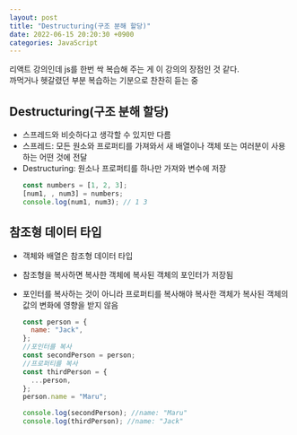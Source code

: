 ```yaml
---
layout: post
title: "Destructuring(구조 분해 할당)"
date: 2022-06-15 20:20:30 +0900
categories: JavaScript
---
```


리액트 강의인데 js를 한번 싹 복습해 주는 게 이 강의의 장점인 것 같다.  
까먹거나 헷갈렸던 부분 복습하는 기분으로 찬찬히 듣는 중

## Destructuring(구조 분해 할당)

- 스프레드와 비슷하다고 생각할 수 있지만 다름
- 스프레드: 모든 원소와 프로퍼티를 가져와서 새 배열이나 객체 또는 여러분이 사용하는 어떤 것에 전달
- Destructuring: 원소나 프로퍼티를 하나만 가져와 변수에 저장
  ```js
  const numbers = [1, 2, 3];
  [num1, , num3] = numbers;
  console.log(num1, num3); // 1 3
  ```

## 참조형 데이터 타입

- 객체와 배열은 참조형 데이터 타입
- 참조형을 복사하면 복사한 객체에 복사된 객체의 포인터가 저장됨
- 포인터를 복사하는 것이 아니라 프로퍼티를 복사해야 복사한 객체가 복사된 객체의 값의 변화에 영향을 받지 않음

  ```js
  const person = {
    name: "Jack",
  };
  //포인터를 복사
  const secondPerson = person;
  //프로퍼티를 복사
  const thirdPerson = {
    ...person,
  };
  person.name = "Maru";

  console.log(secondPerson); //name: "Maru"
  console.log(thirdPerson); //name: "Jack"
  ```
